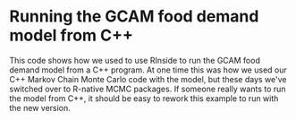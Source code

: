 # Running the GCAM food demand model from C++

This code shows how we used to use RInside to run the GCAM food demand
model from a C++ program.  At one time this was how we used our C++
Markov Chain Monte Carlo code with the model, but these days we've
switched over to R-native MCMC packages. If someone really wants to run the model from C++, it
should be easy to rework this example to run with the new
version.

